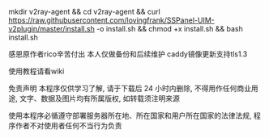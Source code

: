 mkdir v2ray-agent &&
cd v2ray-agent &&
curl https://raw.githubusercontent.com/lovingfrank/SSPanel-UIM-v2plugin/master/install.sh -o install.sh &&
chmod +x install.sh &&
bash install.sh

感恩原作者rico辛苦付出 本人仅做备份和后续维护 caddy镜像更新支持tls1.3

使用教程请看wiki

免责声明
本程序仅供学习了解, 请于下载后 24 小时内删除, 不得用作任何商业用途, 文字、数据及图片均有所属版权, 如转载须注明来源

使用本程序必循遵守部署服务器所在地、所在国家和用户所在国家的法律法规, 程序作者不对使用者任何不当行为负责

